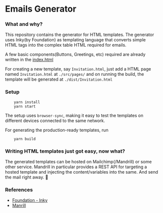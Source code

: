 # Emails Generator

### What and why?

This repository contains the generator for HTML templates. The generator uses Inky(by Foundation) as templating language that converts simple HTML tags into the complex table HTML required for emails.

A few basic components(Buttons, Greetings, etc) required are already written in the [index.html](./src/pages/index.html)

For creating a new template, say `Invitation.html`, just add a HTML page named `Invitation.html` at `./src/pages/` and on running the build, the template will be generated at `./dist/Invitation.html`

### Setup

```
    yarn install
    yarn start
```

The setup uses `browser-sync`, making it easy to test the templates on different devices connected to the same network.

For generating the production-ready templates, run

```
    yarn build
```

### Writing HTML templates just got easy, now what?

The generated templates can be hosted on Mailchimp(/Mandrill) or some other service. Mandrill in particular provides a REST API for targeting a hosted template and injecting the content/variables into the same. And send the mail right away. 🎉

### References

- [Foundation - Inky](https://foundation.zurb.com/emails/docs/inky.html)
- [Manrill](http://mandrillapp.com/api/docs/templates.ruby.html)
